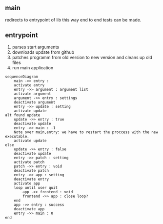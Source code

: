 ## main
redirects to entrypoint of lib this way end to end tests can be made.

## entrypoint
1. parses start arguments
2. downloads update from github
3. patches programm from old version to new version and cleans up old files
4. run main application

```mermaid
sequenceDiagram
	main ->> entry : 
	activate entry
	entry ->> argument : argument list
	activate argument
	argument ->> entry : settings
	deactivate argument
	entry ->> update : setting
	activate update
alt found update
	update ->> entry : true
	deactivate update
	entry ->> main : -1
	Note over main,entry: we have to restart the proccess with the new executable.
	activate update
else
	update ->> entry : false
	deactivate update
	entry ->> patch : setting
	activate patch
	patch ->> entry : void
	deactivate patch
	entry ->> app : setting
	deactivate entry
	activate app
	loop until user quit
		app ->> frontend : void
		frontend ->> app : close loop?
	end
	app ->> entry : success
	deactivate app
	entry ->> main : 0
end
```